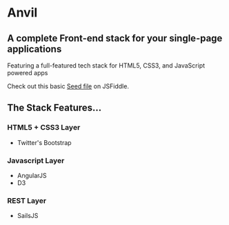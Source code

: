 Anvil
=====

## A complete Front-end stack for your single-page applications

Featuring a full-featured tech stack for HTML5, CSS3, and JavaScript powered apps

Check out this basic [Seed file](http://jsfiddle.net/c931y1rk/) on JSFiddle.

## The Stack Features...

### HTML5 + CSS3 Layer
  * Twitter's Bootstrap

### Javascript Layer
  * AngularJS
  * D3

### REST Layer
  * SailsJS

